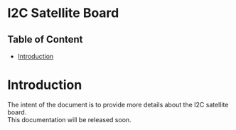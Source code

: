 # I2C Satellite Board <!-- omit in toc -->

## Table of Content <!-- omit in toc -->
- [Introduction](#introduction)

# Introduction
The intent of the document is to provide more details about the I2C satellite board.  
This documentation will be released soon.